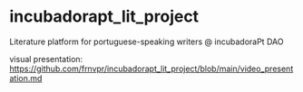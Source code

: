 # incubadorapt_lit_project
Literature platform for portuguese-speaking writers @ incubadoraPt DAO

visual presentation: https://github.com/frnvpr/incubadorapt_lit_project/blob/main/video_presentation.md
